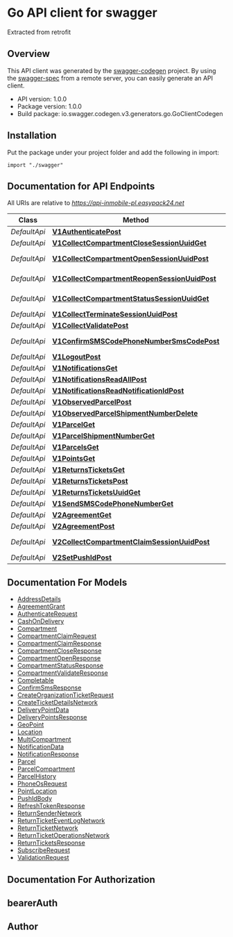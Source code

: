 # Go API client for swagger

Extracted from retrofit

## Overview
This API client was generated by the [swagger-codegen](https://github.com/swagger-api/swagger-codegen) project.  By using the [swagger-spec](https://github.com/swagger-api/swagger-spec) from a remote server, you can easily generate an API client.

- API version: 1.0.0
- Package version: 1.0.0
- Build package: io.swagger.codegen.v3.generators.go.GoClientCodegen

## Installation
Put the package under your project folder and add the following in import:
```golang
import "./swagger"
```

## Documentation for API Endpoints

All URIs are relative to *https://api-inmobile-pl.easypack24.net*

Class | Method | HTTP request | Description
------------ | ------------- | ------------- | -------------
*DefaultApi* | [**V1AuthenticatePost**](docs/DefaultApi.md#v1authenticatepost) | **Post** /v1/authenticate | RegistrationApi.refreshToken
*DefaultApi* | [**V1CollectCompartmentCloseSessionUuidGet**](docs/DefaultApi.md#v1collectcompartmentclosesessionuuidget) | **Get** /v1/collect/compartment/close/{sessionUuid} | CompartmentApi.closeCompartment
*DefaultApi* | [**V1CollectCompartmentOpenSessionUuidPost**](docs/DefaultApi.md#v1collectcompartmentopensessionuuidpost) | **Post** /v1/collect/compartment/open/{sessionUuid} | CompartmentApi.openCompartment
*DefaultApi* | [**V1CollectCompartmentReopenSessionUuidPost**](docs/DefaultApi.md#v1collectcompartmentreopensessionuuidpost) | **Post** /v1/collect/compartment/reopen/{sessionUuid} | CompartmentApi.reopenCompartment
*DefaultApi* | [**V1CollectCompartmentStatusSessionUuidGet**](docs/DefaultApi.md#v1collectcompartmentstatussessionuuidget) | **Get** /v1/collect/compartment/status/{sessionUuid} | CompartmentStatusApi.statusCompartment
*DefaultApi* | [**V1CollectTerminateSessionUuidPost**](docs/DefaultApi.md#v1collectterminatesessionuuidpost) | **Post** /v1/collect/terminate/{sessionUuid} | CompartmentApi.terminateCompartment
*DefaultApi* | [**V1CollectValidatePost**](docs/DefaultApi.md#v1collectvalidatepost) | **Post** /v1/collect/validate | CompartmentApi.validateCompartment
*DefaultApi* | [**V1ConfirmSMSCodePhoneNumberSmsCodePost**](docs/DefaultApi.md#v1confirmsmscodephonenumbersmscodepost) | **Post** /v1/confirmSMSCode/{phoneNumber}/{smsCode} | RegistrationApi.confirmSMSCode
*DefaultApi* | [**V1LogoutPost**](docs/DefaultApi.md#v1logoutpost) | **Post** /v1/logout | UserApi.logout
*DefaultApi* | [**V1NotificationsGet**](docs/DefaultApi.md#v1notificationsget) | **Get** /v1/notifications | NotificationCenterApi.news
*DefaultApi* | [**V1NotificationsReadAllPost**](docs/DefaultApi.md#v1notificationsreadallpost) | **Post** /v1/notifications/readAll | NotificationCenterApi.markAsReadAll
*DefaultApi* | [**V1NotificationsReadNotificationIdPost**](docs/DefaultApi.md#v1notificationsreadnotificationidpost) | **Post** /v1/notifications/read/{notificationId} | NotificationCenterApi.markAsRead
*DefaultApi* | [**V1ObservedParcelPost**](docs/DefaultApi.md#v1observedparcelpost) | **Post** /v1/observedParcel | ParcelApi.subscribeParcel
*DefaultApi* | [**V1ObservedParcelShipmentNumberDelete**](docs/DefaultApi.md#v1observedparcelshipmentnumberdelete) | **Delete** /v1/observedParcel/{shipmentNumber} | ParcelApi.removeObservedParcel
*DefaultApi* | [**V1ParcelGet**](docs/DefaultApi.md#v1parcelget) | **Get** /v1/parcel | ParcelApi.parcelsWithDate
*DefaultApi* | [**V1ParcelShipmentNumberGet**](docs/DefaultApi.md#v1parcelshipmentnumberget) | **Get** /v1/parcel/{shipmentNumber} | ParcelApi.oneParcel
*DefaultApi* | [**V1ParcelsGet**](docs/DefaultApi.md#v1parcelsget) | **Get** /v1/parcels | ParcelApi.parcels
*DefaultApi* | [**V1PointsGet**](docs/DefaultApi.md#v1pointsget) | **Get** /v1/points | MapApi.pointsFor
*DefaultApi* | [**V1ReturnsTicketsGet**](docs/DefaultApi.md#v1returnsticketsget) | **Get** /v1/returns/tickets | ReturnTicketApi.m4664a
*DefaultApi* | [**V1ReturnsTicketsPost**](docs/DefaultApi.md#v1returnsticketspost) | **Post** /v1/returns/tickets | CreateTicketApi.m4707b
*DefaultApi* | [**V1ReturnsTicketsUuidGet**](docs/DefaultApi.md#v1returnsticketsuuidget) | **Get** /v1/returns/tickets/{uuid} | ReturnTicketApi.m4663b
*DefaultApi* | [**V1SendSMSCodePhoneNumberGet**](docs/DefaultApi.md#v1sendsmscodephonenumberget) | **Get** /v1/sendSMSCode/{phoneNumber} | RegistrationApi.sendSMSCode
*DefaultApi* | [**V2AgreementGet**](docs/DefaultApi.md#v2agreementget) | **Get** /v2/agreement | AgreementApi.agreement
*DefaultApi* | [**V2AgreementPost**](docs/DefaultApi.md#v2agreementpost) | **Post** /v2/agreement | AgreementApi.agreement
*DefaultApi* | [**V2CollectCompartmentClaimSessionUuidPost**](docs/DefaultApi.md#v2collectcompartmentclaimsessionuuidpost) | **Post** /v2/collect/compartment/claim/{sessionUuid} | CompartmentApi.claimCompartment
*DefaultApi* | [**V2SetPushIdPost**](docs/DefaultApi.md#v2setpushidpost) | **Post** /v2/setPushId | CloudMessagingApi.setPushId

## Documentation For Models

 - [AddressDetails](docs/AddressDetails.md)
 - [AgreementGrant](docs/AgreementGrant.md)
 - [AuthenticateRequest](docs/AuthenticateRequest.md)
 - [CashOnDelivery](docs/CashOnDelivery.md)
 - [Compartment](docs/Compartment.md)
 - [CompartmentClaimRequest](docs/CompartmentClaimRequest.md)
 - [CompartmentClaimResponse](docs/CompartmentClaimResponse.md)
 - [CompartmentCloseResponse](docs/CompartmentCloseResponse.md)
 - [CompartmentOpenResponse](docs/CompartmentOpenResponse.md)
 - [CompartmentStatusResponse](docs/CompartmentStatusResponse.md)
 - [CompartmentValidateResponse](docs/CompartmentValidateResponse.md)
 - [Completable](docs/Completable.md)
 - [ConfirmSmsResponse](docs/ConfirmSmsResponse.md)
 - [CreateOrganizationTicketRequest](docs/CreateOrganizationTicketRequest.md)
 - [CreateTicketDetailsNetwork](docs/CreateTicketDetailsNetwork.md)
 - [DeliveryPointData](docs/DeliveryPointData.md)
 - [DeliveryPointsResponse](docs/DeliveryPointsResponse.md)
 - [GeoPoint](docs/GeoPoint.md)
 - [Location](docs/Location.md)
 - [MultiCompartment](docs/MultiCompartment.md)
 - [NotificationData](docs/NotificationData.md)
 - [NotificationResponse](docs/NotificationResponse.md)
 - [Parcel](docs/Parcel.md)
 - [ParcelCompartment](docs/ParcelCompartment.md)
 - [ParcelHistory](docs/ParcelHistory.md)
 - [PhoneOsRequest](docs/PhoneOsRequest.md)
 - [PointLocation](docs/PointLocation.md)
 - [PushIdBody](docs/PushIdBody.md)
 - [RefreshTokenResponse](docs/RefreshTokenResponse.md)
 - [ReturnSenderNetwork](docs/ReturnSenderNetwork.md)
 - [ReturnTicketEventLogNetwork](docs/ReturnTicketEventLogNetwork.md)
 - [ReturnTicketNetwork](docs/ReturnTicketNetwork.md)
 - [ReturnTicketOperationsNetwork](docs/ReturnTicketOperationsNetwork.md)
 - [ReturnTicketsResponse](docs/ReturnTicketsResponse.md)
 - [SubscribeRequest](docs/SubscribeRequest.md)
 - [ValidationRequest](docs/ValidationRequest.md)

## Documentation For Authorization

## bearerAuth

## Author


